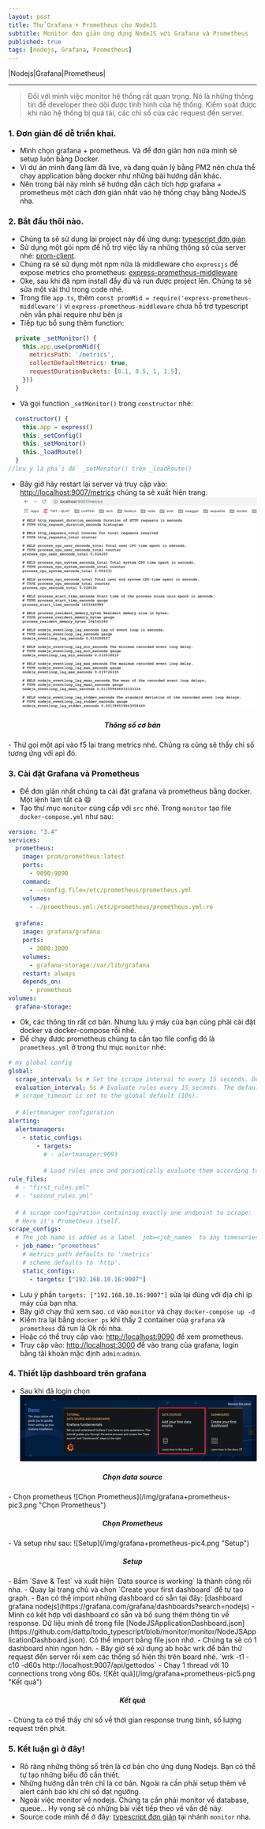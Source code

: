 ```yaml
---
layout: post
title: Thử Grafana + Prometheus cho NodeJS
subtitle: Monitor đơn giản ứng dụng NodeJS với Grafana và Prometheus
published: true
tags: [nodejs, Grafana, Prometheus]
---
```


|Nodejs|Grafana|Prometheus|

---

> Đối với mình việc monitor hệ thống rất quan trọng. Nó là những thông tin để developer theo dõi được tình hình của hệ thống. Kiếm soát được khi nào hệ thống bị quá tải, các chỉ số của các request đến server.

### 1. Đơn giản để dễ triển khai.

- Mình chọn grafana + prometheus. Và để đơn giản hơn nữa mình sẽ setup luôn bằng Docker.
- Vì dự án mình đang làm đã live, và đang quản lý bằng PM2 nên chưa thể chạy application bằng docker như những bài hướng dẫn khác.
- Nên trong bài này mình sẽ hướng dẫn cách tích hợp grafana + prometheus một cách đơn giản nhất vào hệ thống chạy bằng NodeJS nha.

### 2. Bắt đầu thôi nào.

- Chúng ta sẽ sử dụng lại project này để ứng dụng: [typescript đơn giản](https://github.com/dattp/todo_typescript)
- Sử dụng một gói npm để hỗ trợ việc lấy ra những thông số của server nhé: [prom-client](https://www.npmjs.com/package/prom-client).
- Chúng ra sẽ sử dụng một npm nữa là middleware cho `expressjs` để expose metrics cho prometheus: [express-prometheus-middleware
  ](https://www.npmjs.com/package/express-prometheus-middleware)
- Oke, sau khi đã npm install đầy đủ và run được project lên. Chúng ta sẽ sửa một vài thứ trong code nhé.
- Trong file `app.ts`, thêm `const promMid = require('express-prometheus-middleware')` vì `express-prometheus-middleware` chưa hỗ trợ typescript nên vẫn phải require như bên js
- Tiếp tục bổ sung thêm function:

```js
  private _setMonitor() {
    this.app.use(promMid({
      metricsPath: '/metrics',
      collectDefaultMetrics: true,
      requestDurationBuckets: [0.1, 0.5, 1, 1.5],
    }))
  }
```

- Và gọi function `_setMonitor()` trong `constructor` nhé:

```js
  constructor() {
    this.app = express()
    this._setConfig()
    this._setMonitor()
    this._loadRoute()
  }
//lưu ý là phải để _setMonitor() trên _loadRoute()
```

- Bây giờ hãy restart lại server và truy cập vào: <http://localhost:9007/metrics> chúng ta sẽ xuất hiện trang:
![Thông số của server](/img/grafana+prometheus-pic1.png "Thông số server")
<h5 style="text-align: center;">Thông số cơ bản</h5>
- Thử gọi một api <http://localhost:9007/api/gettodos> vào f5 lại trang metrics nhé. Chúng ra cũng sẽ thấy chỉ số tương ứng với api đó.

### 3. Cài đặt Grafana và Prometheus

- Để đơn giản nhất chúng ta cài đặt grafana và prometheus bằng docker. Một lệnh làm tất cả 😄
- Tạo thư mục `monitor` cùng cấp với `src` nhé. Trong `monitor` tạo file `docker-compose.yml` như sau:

```yaml
version: "3.4"
services:
  prometheus:
    image: prom/prometheus:latest
    ports:
      - 9090:9090
    command:
      - --config.file=/etc/prometheus/prometheus.yml
    volumes:
      - ./prometheus.yml:/etc/prometheus/prometheus.yml:ro

  grafana:
    image: grafana/grafana
    ports:
      - 3000:3000
    volumes:
      - grafana-storage:/var/lib/grafana
    restart: always
    depends_on:
      - prometheus
volumes:
  grafana-storage:
```

- Ok, các thông tin rất cơ bản. Nhưng lưu ý máy của bạn cũng phải cài đặt docker và docker-compose rồi nhé.
- Để chạy được prometheus chúng ta cần tạo file config đó là `prometheus.yml` ở trong thư mục `monitor` nhé:

```yaml
# my global config
global:
  scrape_interval: 5s # Set the scrape interval to every 15 seconds. Default is every 1 minute.
  evaluation_interval: 5s # Evaluate rules every 15 seconds. The default is every 1 minute.
  # scrape_timeout is set to the global default (10s).

  # Alertmanager configuration
alerting:
  alertmanagers:
    - static_configs:
        - targets:
          # - alertmanager:9093

          # Load rules once and periodically evaluate them according to the global 'evaluation_interval'.
rule_files:
  # - "first_rules.yml"
  # - "second_rules.yml"

  # A scrape configuration containing exactly one endpoint to scrape:
  # Here it's Prometheus itself.
scrape_configs:
  # The job name is added as a label `job=<job_name>` to any timeseries scraped from this config.
  - job_name: "prometheus"
    # metrics_path defaults to '/metrics'
    # scheme defaults to 'http'.
    static_configs:
      - targets: ["192.168.10.16:9007"]
```

- Lưu ý phần `targets: ["192.168.10.16:9007"]` sửa lại đúng với địa chỉ ip máy của bạn nha.
- Bây giờ chạy thử xem sao. `cd` vào `monitor` và chạy `docker-compose up -d `
- Kiểm tra lại bằng `docker ps` khi thấy 2 container của `grafana` và `prometheus` đã run là Ok rồi nha.
- Hoặc có thể truy cập vào: <http://localhost:9090> để xem prometheus.
- Truy cập vào: <http://localhost:3000> để vào trang của grafana, login bằng tài khoản mặc định `admin`:`admin`.

### 4. Thiết lập dashboard trên grafana

- Sau khi đã login chọn
![Chọn source](/img/grafana+prometheus-pic2.png "Chọn source")
<h5 style="text-align: center;">Chọn data source</h5>
- Chọn prometheus
![Chọn Prometheus](/img/grafana+prometheus-pic3.png "Chọn Prometheus")
<h5 style="text-align: center;">Chọn Prometheus</h5>
- Và setup như sau:
![Setup](/img/grafana+prometheus-pic4.png "Setup")
<h5 style="text-align: center;">Setup</h5>
- Bấm `Save & Test` và xuất hiện `Data source is working` là thành công rồi nha.
- Quay lại trang chủ và chọn `Create your first dashboard` để tự tạo graph.
- Bạn có thể import những dashboard có sẵn tại đây: [dashboard grafana nodejs](https://grafana.com/grafana/dashboards?search=nodejs)
- Mình có kết hợp với dashboard có sẵn và bổ sung thêm thông tin về response. Dữ liệu mình để trong file [NodeJSApplicationDashboard.json](https://github.com/dattp/todo_typescript/blob/monitor/monitor/NodeJSApplicationDashboard.json). Có thể import bằng file json nhớ.
- Chúng ta sẽ có 1 dashboard nhìn ngon hơn.
- Bây giờ sẽ xử dụng ab hoặc wrk để bắn thử request đến server rồi xem các thống số hiện thị trên board nhé.
  `wrk -t1 -c10 -d60s http://localhost:9007/api/gettodos`
- Chạy 1 thread với 10 connections trong vòng 60s.
![Kết quả](/img/grafana+prometheus-pic5.png "Kết quả")
<h5 style="text-align: center;">Kết quả</h5>
- Chúng ta có thể thấy chỉ số về thời gian response trung bình, số lượng request trên phút.

### 5. Kết luận gì ở đây!

- Rõ ràng những thông số trên là cơ bản cho ứng dụng Nodejs. Bạn có thể tự tạo những biểu đồ cần thiết.
- Những hướng dẫn trên chỉ là cơ bản. Ngoài ra cần phải setup thêm về alert cảnh báo khi chỉ số đạt ngưỡng.
- Ngoài việc monitor về nodejs. Chúng ta cần phải monitor về database, queue... Hy vọng sẽ có những bài viết tiếp theo về vấn đề này.
- Source code mình để ở đây: [typescript đơn giản](https://github.com/dattp/todo_typescript) tại nhánh `monitor` nha.
